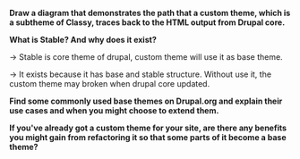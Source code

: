 **Draw a diagram that demonstrates the path that a custom theme, which is a subtheme of Classy, traces back to the HTML output from Drupal core.**

**What is Stable? And why does it exist?**

-&gt; Stable is core theme of drupal, custom theme will use it as base theme.

-&gt; It exists because it has base and stable structure. Without use it, the custom theme may broken when drupal core updated.

**Find some commonly used base themes on Drupal.org and explain their use cases and when you might choose to extend them.**

**If you've already got a custom theme for your site, are there any benefits you might gain from refactoring it so that some parts of it become a base theme?**





